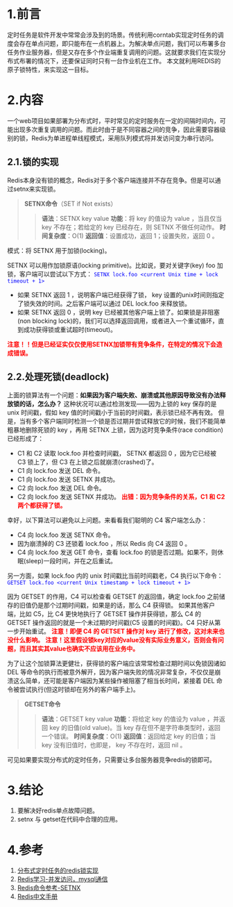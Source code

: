 # 1.前言
定时任务是软件开发中常常会涉及到的场景。传统利用corntab实现定时任务的调度会存在单点问题，即只能布在一点机器上。为解决单点问题，我们可以布署多台任务作业服务器，但是又存在多个作业端重复调用的问题。这就要求我们在实现分布式布署的情况下，还要保证同时只有一台作业机在工作。
本文就利用REDIS的原子锁特性，来实现这一目标。

# 2.内容
一个web项目如果部署为分布式时，平时常见的定时服务在一定的间隔时间内，可能出现多次重复调用的问题。而此时由于是不同容器之间的竞争，因此需要容器级别的锁，Redis为单进程单线程模式，采用队列模式将并发访问变为串行访问。

## 2.1.锁的实现
Redis本身没有锁的概念，Redis对于多个客户端连接并不存在竞争。但是可以通过setnx来实现锁。
> **SETNX命令**（SET if Not exists）
>> **语法**：SETNX key value
>> **功能**：将 key 的值设为 value ，当且仅当 key 不存在；若给定的 key 已经存在，则 SETNX 不做任何动作。
>> **时间复杂度**：O(1)
>> **返回值**：设置成功，返回 1；设置失败，返回 0 。

模式：将 SETNX 用于加锁(locking)。

SETNX 可以用作加锁原语(locking primitive)。比如说，要对关键字(key) foo 加锁，客户端可以尝试以下方式：
<span style="color:blue">`SETNX lock.foo <current Unix time + lock timeout + 1>`</span>
- 如果 SETNX 返回 1 ，说明客户端已经获得了锁， key 设置的unix时间则指定了锁失效的时间。之后客户端可以通过 DEL lock.foo 来释放锁。
- 如果 SETNX 返回 0 ，说明 key 已经被其他客户端上锁了。如果锁是非阻塞(non blocking lock)的，我们可以选择返回调用，或者进入一个重试循环，直到成功获得锁或重试超时(timeout)。

**<span style="color:red">注意！！但是已经证实仅仅使用SETNX加锁带有竞争条件，在特定的情况下会造成错误。</span>**

## 2.2.处理死锁(deadlock)
上面的锁算法有一个问题：**如果因为客户端失败、崩溃或其他原因导致没有办法释放锁的话，怎么办？**
这种状况可以通过检测发现——因为上锁的 key 保存的是 unix 时间戳，假如 key 值的时间戳小于当前的时间戳，表示锁已经不再有效。
但是，当有多个客户端同时检测一个锁是否过期并尝试释放它的时候，我们不能简单粗暴地删除死锁的 key ，再用 SETNX 上锁，因为这时竞争条件(race condition)已经形成了：
- C1 和 C2 读取 lock.foo 并检查时间戳， SETNX 都返回 0 ，因为它已经被 C3 锁上了，但 C3 在上锁之后就崩溃(crashed)了。
- C1 向 lock.foo 发送 DEL 命令。
- C1 向 lock.foo 发送 SETNX 并成功。
- C2 向 lock.foo 发送 DEL 命令。
- C2 向 lock.foo 发送 SETNX 并成功。
**<span style="color:red">出错：因为竞争条件的关系，C1 和 C2 两个都获得了锁。</span>**

幸好，以下算法可以避免以上问题。来看看我们聪明的 C4 客户端怎么办：
- C4 向 lock.foo 发送 SETNX 命令。
- 因为崩溃掉的 C3 还锁着 lock.foo ，所以 Redis 向 C4 返回 0 。
- C4 向 lock.foo 发送 GET 命令，查看 lock.foo 的锁是否过期。如果不，则休眠(sleep)一段时间，并在之后重试。

另一方面，如果 lock.foo 内的 unix 时间戳比当前时间戳老，C4 执行以下命令：
<span style="color:blue">`GETSET lock.foo <current Unix timestamp + lock timeout + 1>`</span>

因为 GETSET 的作用，C4 可以检查看 GETSET 的返回值，确定 lock.foo 之前储存的旧值仍是那个过期时间戳，如果是的话，那么 C4 获得锁。
如果其他客户端，比如 C5，比 C4 更快地执行了 GETSET 操作并获得锁，那么 C4 的 GETSET 操作返回的就是一个未过期的时间戳(C5 设置的时间戳)。C4 只好从第一步开始重试。
**<span style="color:red">注意！即便 C4 的 GETSET 操作对 key 进行了修改，这对未来也没什么影响。</span>**
**<span style="color:red">注意！这里假设锁key对应的value没有实际业务意义，否则会有问题，而且其实其value也确实不应该用在业务中。</span>**

为了让这个加锁算法更健壮，获得锁的客户端应该常常检查过期时间以免锁因诸如 DEL 等命令的执行而被意外解开，因为客户端失败的情况非常复杂，不仅仅是崩溃这么简单，还可能是客户端因为某些操作被阻塞了相当长时间，紧接着 DEL 命令被尝试执行(但这时锁却在另外的客户端手上)。

>**GETSET命令**
>> **语法**：GETSET key value
>> **功能**：将给定 key 的值设为 value ，并返回 key 的旧值(old value)。当 key 存在但不是字符串类型时，返回一个错误。
>> **时间复杂度**：O(1)
>> **返回值**：返回给定 key 的旧值；当 key 没有旧值时，也即是， key 不存在时，返回 nil 。

可见如果要实现分布式的定时任务，只需要让多台服务器竞争redis的锁即可。

# 3.结论
1. 要解决好redis单点故障问题。
2. setnx 与 getset在代码中合理的应用。

# 4.参考
1. [分布式定时任务的redis锁实现](http://www.cnblogs.com/777fleet/p/5540890.html)
2. [Redis学习-并发访问，mysql通信](http://blog.csdn.net/hpb21/article/details/7893013)
3. [Redis命令参考-SETNX](http://redisdoc.com/string/setnx.html)
4. [Redis中文手册](http://www.cnblogs.com/zcy_soft/archive/2012/09/21/2697006.html)

